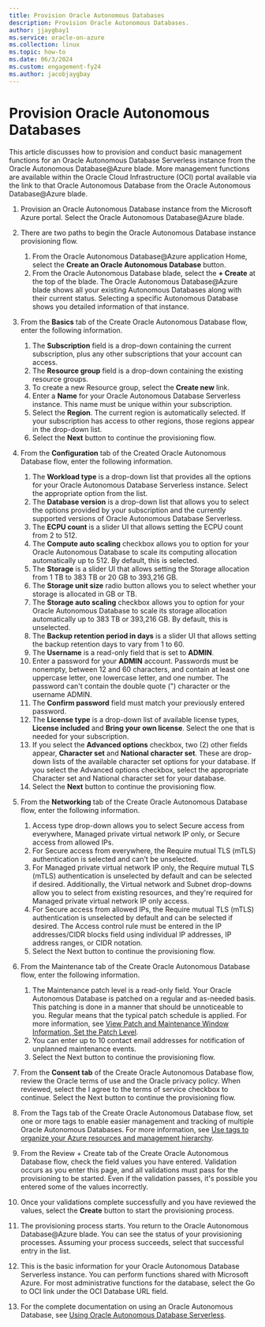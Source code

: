 ```yaml
---
title: Provision Oracle Autonomous Databases
description: Provision Oracle Autonomous Databases.
author: jjaygbay1
ms.service: oracle-on-azure
ms.collection: linux
ms.topic: how-to
ms.date: 06/3/2024
ms.custom: engagement-fy24
ms.author: jacobjaygbay
---
```


# Provision Oracle Autonomous Databases

This article discusses how to provision and conduct basic management functions for an Oracle Autonomous Database Serverless instance from the Oracle Autonomous Database@Azure blade. More management functions are available within the Oracle Cloud Infrastructure (OCI) portal available via the link to that Oracle Autonomous Database from the Oracle Autonomous Database@Azure blade.

1. Provision an Oracle Autonomous Database instance from the Microsoft Azure portal. Select the Oracle Autonomous Database@Azure blade.
1. There are two paths to begin the Oracle Autonomous Database instance provisioning flow.
    1. From the Oracle Autonomous Database@Azure application Home, select the **Create an Oracle Autonomous Database** button.
    2. From the Oracle Autonomous Database blade, select the **+ Create** at the top of the blade. The Oracle Autonomous Database@Azure blade shows all your existing Autonomous Databases along with their current status. Selecting a specific Autonomous Database shows you detailed information of that instance.

1. From the **Basics** tab of the Create Oracle Autonomous Database flow, enter the following information.
    1. The **Subscription** field is a drop-down containing the current subscription, plus any other subscriptions that your account can access.
    1. The **Resource group** field is a drop-down containing the existing resource groups.
    1. To create a new Resource group, select the **Create new** link.
    1. Enter a **Name** for your Oracle Autonomous Database Serverless instance. This name must be unique within your subscription.
    1. Select the **Region**. The current region is automatically selected. If your subscription has access to other regions, those regions appear in the drop-down list.
    1. Select the **Next** button to continue the provisioning flow.
1. From the **Configuration** tab of the Created Oracle Autonomous Database flow, enter the following information.
    1. The **Workload type** is a drop-down list that provides all the options for your Oracle Autonomous Database Serverless instance. Select the appropriate option from the list.
    1. The **Database version** is a drop-down list that allows you to select the options provided by your subscription and the currently supported versions of Oracle Autonomous Database Serverless.
    1. The **ECPU count** is a slider UI that allows setting the ECPU count from 2 to 512.
    1. The **Compute auto scaling** checkbox allows you to option for your Oracle Autonomous Database to scale its computing allocation automatically up to 512. By default, this is selected.
    1. The **Storage** is a slider UI that allows setting the Storage allocation from 1 TB to 383 TB or 20 GB to 393,216 GB.
    1. The **Storage unit size** radio button allows you to select whether your storage is allocated in GB or TB.
    1. The **Storage auto scaling** checkbox allows you to option for your Oracle Autonomous Database to scale its storage allocation automatically up to 383 TB or 393,216 GB. By default, this is unselected.
    1. The **Backup retention period in days** is a slider UI that allows setting the backup retention days to vary from 1 to 60.
    1. The **Username** is a read-only field that is set to **ADMIN**.
    1. Enter a password for your **ADMIN** account. Passwords must be nonempty, between 12 and 60 characters, and contain at least one uppercase letter, one lowercase letter, and one number. The password can't contain the double quote (") character or the username ADMIN.
    1. The **Confirm password** field must match your previously entered password.
    1. The **License type** is a drop-down list of available license types, **License included** and **Bring your own license**. Select the one that is needed for your subscription.
    1. If you select the **Advanced options** checkbox, two (2) other fields appear, **Character set** and **National character set**. These are drop-down lists of the available character set options for your database. If you select the Advanced options checkbox, select the appropriate Character set and National character set for your database.
    1. Select the **Next** button to continue the provisioning flow.

1. From the **Networking** tab of the Create Oracle Autonomous Database flow, enter the following information.
    1. Access type drop-down allows you to select Secure access from everywhere, Managed private virtual network IP only, or Secure access from allowed IPs.
    1. For Secure access from everywhere, the Require mutual TLS (mTLS) authentication is selected and can't be unselected.
    1. For Managed private virtual network IP only, the Require mutual TLS (mTLS) authentication is unselected by default and can be selected if desired. Additionally, the Virtual network and Subnet drop-downs allow you to select from existing resources, and they're required for Managed private virtual network IP only access.
    1. For Secure access from allowed IPs, the Require mutual TLS (mTLS) authentication is unselected by default and can be selected if desired. The Access control rule must be entered in the IP addresses/CIDR blocks field using individual IP addresses, IP address ranges, or CIDR notation.
    1. Select the Next button to continue the provisioning flow.
1. From the Maintenance tab of the Create Oracle Autonomous Database flow, enter the following information.
    1. The Maintenance patch level is a read-only field. Your Oracle Autonomous Database is patched on a regular and as-needed basis. This patching is done in a manner that should be unnoticeable to you. Regular means that the typical patch schedule is applied. For more information, see [View Patch and Maintenance Window Information, Set the Patch Level](https://docs.oracle.com/iaas/autonomous-database-serverless/doc/maintenance-windows-patching.html).
    1. You can enter up to 10 contact email addresses for notification of unplanned maintenance events.
    1. Select the Next button to continue the provisioning flow.
1. From the **Consent tab** of the Create Oracle Autonomous Database flow, review the Oracle terms of use and the Oracle privacy policy. When reviewed, select the I agree to the terms of service checkbox to continue. Select the Next button to continue the provisioning flow.
1. From the Tags tab of the Create Oracle Autonomous Database flow, set one or more tags to enable easier management and tracking of multiple Oracle Autonomous Databases. For more information, see [Use tags to organize your Azure resources and management hierarchy](/azure/azure-resource-manager/management/tag-resources?wt.mc_id=azuremachinelearning_inproduct_portal_utilities-tags-tab).
1. From the Review + Create tab of the Create Oracle Autonomous Database flow, check the field values you have entered. Validation occurs as you enter this page, and all validations must pass for the provisioning to be started. Even if the validation passes, it's possible you entered some of the values incorrectly.
1. Once your validations complete successfully and you have reviewed the values, select the **Create** button to start the provisioning process.
1. The provisioning process starts. You return to the Oracle Autonomous Database@Azure blade. You can see the status of your provisioning processes. Assuming your process succeeds, select that successful entry in the list.
1. This is the basic information for your Oracle Autonomous Database Serverless instance. You can perform functions shared with Microsoft Azure. For most administrative functions for the database, select the Go to OCI link under the OCI Database URL field.
1. For the complete documentation on using an Oracle Autonomous Database, see [Using Oracle Autonomous Database Serverless](https://docs.oracle.com/en/cloud/paas/autonomous-database/serverless/adbsb/autonomous-intro-adb.html#GUID-8EAA5AE6-397D-4E9A-9BD0-3E37A0345E24).